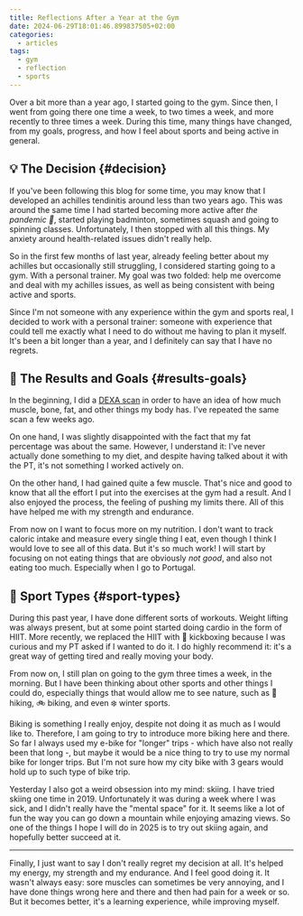 ```yaml
---
title: Reflections After a Year at the Gym
date: 2024-06-29T18:01:46.899837505+02:00
categories:
  - articles
tags:
  - gym
  - reflection
  - sports
---
```


Over a bit more than a year ago, I started going to the gym. Since then, I went from going there one time a week, to two times a week, and more recently to three times a week. During this time, many things have changed, from my goals, progress, and how I feel about sports and being active in general.

<!--more-->

## 💡 The Decision {#decision}

If you've been following this blog for some time, you may know that I developed an achilles tendinitis around less than two years ago. This was around the same time I had started becoming more active after *the pandemic 🦠*, started playing badminton, sometimes squash and going to spinning classes. Unfortunately, I then stopped with all this things. My anxiety around health-related issues didn't really help.

So in the first few months of last year, already feeling better about my achilles but occasionally still struggling, I considered starting going to a gym. With a personal trainer. My goal was two folded: help me overcome and deal with my achilles issues, as well as being consistent with being active and sports.

Since I'm not someone with any experience within the gym and sports real, I decided to work with a personal trainer: someone with experience that could tell me exactly what I need to do without me having to plan it myself. It's been a bit longer than a year, and I definitely can say that I have no regrets.

## 🏅 The Results and Goals {#results-goals}

In the beginning, I did a [DEXA scan](https://en.wikipedia.org/wiki/Dual-energy_X-ray_absorptiometry) in order to have an idea of how much muscle, bone, fat, and other things my body has. I've repeated the same scan a few weeks ago.

On one hand, I was slightly disappointed with the fact that my fat percentage was about the same. However, I understand it: I've never actually done something to my diet, and despite having talked about it with the PT, it's not something I worked actively on.

On the other hand, I had gained quite a few muscle. That's nice and good to know that all the effort I put into the exercises at the gym had a result. And I also enjoyed the process, the feeling of pushing my limits there. All of this have helped me with my strength and endurance.

From now on I want to focus more on my nutrition. I don't want to track caloric intake and measure every single thing I eat, even though I think I would love to see all of this data. But it's so much work! I will start by focusing on not eating things that are obviously *not good*, and also not eating too much. Especially when I go to Portugal.

##  💪 Sport Types {#sport-types}

During this past year, I have done different sorts of workouts. Weight lifting was always present, but at some point started doing cardio in the form of HIIT. More recently, we replaced the HIIT with 🥊 kickboxing because I was curious and my PT asked if I wanted to do it. I do highly recommend it: it's a great way of getting tired and really moving your body.

From now on, I still plan on going to the gym three times a week, in the morning. But I have been thinking about other sports and other things I could do, especially things that would allow me to see nature, such as 🥾 hiking, 🚲 biking, and even ❄️ winter sports.

Biking is something I really enjoy, despite not doing it as much as I would like to. Therefore, I am going to try to introduce more biking here and there. So far I always used my e-bike for "longer" trips - which have also not really been that long -, but maybe it would be a nice thing to try to use my normal bike for longer trips. But I'm not sure how my city bike with 3 gears would hold up to such type of bike trip.

Yesterday I also got a weird obsession into my mind: skiing. I have tried skiing one time in 2019. Unfortunately it was during a week where I was sick, and I didn't really have the "mental space" for it. It seems like a lot of fun the way you can go down a mountain while enjoying amazing views. So one of the things I hope I will do in 2025 is to try out skiing again, and hopefully better succeed at it.

---

Finally, I just want to say I don't really regret my decision at all. It's helped my energy, my strength and my endurance. And I feel good doing it. It wasn't always easy: sore muscles can sometimes be very annoying, and I have done things wrong here and there and then had pain for a week or so. But it becomes better, it's a learning experience, while improving myself.

